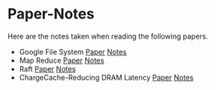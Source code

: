 # Paper-Notes



Here are the notes taken when reading the following papers.



- Google File System [Paper](papers/GFS.pdf)  [Notes](./TheGoogleFileSystem.md)
- Map Reduce [Paper](papers/mapreduce.pdf)  [Notes](./MapReduce.md)
- Raft [Paper](papers/raft-extended.pdf)  [Notes](./Raft.md)
- ChargeCache-Reducing DRAM Latency [Paper](papers/chargecache_low-latency-dram_hpca16.pdf) [Notes](ChargeCache-ReducingDRAMLatency.md)



